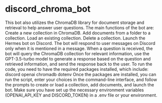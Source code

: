 # discord_chroma_bot
This bot also utilizes the ChromaDB library for document storage and retrieval to help answer user questions. The main functions of the bot are:  Create a new collection in ChromaDB. Add documents from a folder to a collection. Load an existing collection. Delete a collection. Launch the Hermes bot on Discord. The bot will respond to user messages on Discord only when it is mentioned in a message. When a question is received, the bot will query the ChromaDB collection for relevant information, use the GPT-3.5-turbo model to generate a response based on the question and retrieved information, and send the response back to the user.  To run the code, you need to have the required packages installed, which include:  discord openai chromadb dotenv Once the packages are installed, you can run the script, enter your choices in the command-line interface, and follow the prompts to create or load a collection, add documents, and launch the bot. Make sure you have set up the necessary environment variables (OPENAI_API_KEY and DISCORD_TOKEN) in a .env file or your environment.

